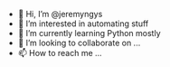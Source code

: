 - 👋 Hi, I’m @jeremyngys
- 👀 I’m interested in automating stuff
- 🌱 I’m currently learning Python mostly
- 💞️ I’m looking to collaborate on ...
- 📫 How to reach me ...

<!---
jeremyngys/jeremyngys is a ✨ special ✨ repository because its `README.md` (this file) appears on your GitHub profile.
You can click the Preview link to take a look at your changes.
--->
